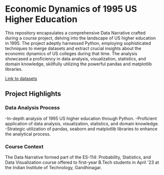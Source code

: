 # Economic Dynamics of 1995 US Higher Education

This repository encapsulates a comprehensive Data Narrative crafted during a course project, delving into the landscape of US higher education in 1995. The project adeptly harnessed Python, employing sophisticated techniques to merge datasets and extract crucial insights about the economic dynamics of US colleges during that time. The analysis showcased a proficiency in data analysis, visualization, statistics, and domain knowledge, skillfully utilizing the powerful pandas and matplotlib libraries.

[Link to datasets](https://lib.stat.cmu.edu/datasets/colleges/) 
## Project Highlights

### Data Analysis Process
-In-depth analysis of 1995 US higher education through Python.
-Proficient application of data analysis, visualization, statistics, and domain knowledge.
-Strategic utilization of pandas, seaborn and matplotlib libraries to enhance the analytical process.

### Course Context
The Data Narrative formed part of the ES-114: Probability, Statistics, and Data Visualization course offered to first-year B.Tech students in April '23 at the Indian Institute of Technology, Gandhinagar.
